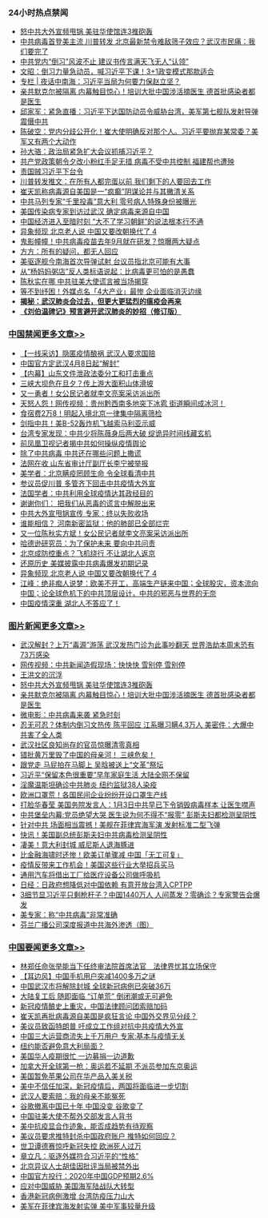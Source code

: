 <div class="catlist">
<h3>24小时热点禁闻</h3>
<ul>
<li><a href="https://github.com/fqnews/bnews/blob/master/topimagenews/20200324/1299011.md">怒中共大外宣频甩锅 美驻华使馆连3推砲轰</a></li>
<li><a href="https://github.com/fqnews/bnews/blob/master/cbnews/20200323/1298858.md">中共病毒首登美主流 川普转发 北京最新禁令难敌筛子效应？武汉市民痛：我们要完了</a></li>
<li><a href="https://github.com/fqnews/bnews/blob/master/headline/20200323/1298875.md">中共党内“倒习”风波不止  建议书传言满天飞无人“认领”</a></li>
<li><a href="https://github.com/fqnews/bnews/blob/master/cbnews/20200324/1299133.md">文昭：倒习力量急动员，喊习近平下课！3+1政变模式那款适合 </a></li>
<li><a href="https://github.com/fqnews/bnews/blob/master/cbnews/20200324/1299107.md">专栏 | 夜话中南海：习近平当局为何要力保赵立坚？</a></li>
<li><a href="https://github.com/fqnews/bnews/blob/master/topimagenews/20200323/1298960.md">亲共默克尔被隔离 内幕触目惊心！培训大批中国涉活摘医生 德首批感染者都是医生</a></li>
<li><a href="https://github.com/fqnews/bnews/blob/master/bannedvideo/20200323/1298991.md">邱家军：紧急直播：习近平下达国防动员令威胁台湾，美军第七舰队发射导弹震慑中共 </a></li>
<li><a href="https://github.com/fqnews/bnews/blob/master/cbnews/20200324/1299219.md">陈破空：党内分歧公开化！崔大使明确反对那个人。习近平要抛弃某常委？美军又有两个大动作 </a></li>
<li><a href="https://github.com/fqnews/bnews/blob/master/renquan/minyun/20200324/1299214.md">孙大骆：政治局紧急扩大会议抓捕习近平？</a></li>
<li><a href="https://github.com/fqnews/bnews/blob/master/cbnews/20200323/1298948.md">共产党政策朝令夕改小粉红手足无措 病毒不受中共控制 福建帮也遭殃</a></li>
<li><a href="https://github.com/fqnews/bnews/blob/master/baitai/20200324/1299179.md">责国贼习近平下台令</a></li>
<li><a href="https://github.com/fqnews/bnews/blob/master/cnnews/20200324/1299231.md">川普转发推文：在所有人都完蛋以前 我们剩下的人要回去工作</a></li>
<li><a href="https://github.com/fqnews/bnews/blob/master/cbnews/20200323/1298919.md">崔天凯称病毒源自美国是一“疯癫”阴谋论并与其撇清关系</a></li>
<li><a href="https://github.com/fqnews/bnews/blob/master/worldnews/20200324/1299196.md">中共马列专家“千里投毒”意大利 零号病人特殊身份被曝光</a></li>
<li><a href="https://github.com/fqnews/bnews/blob/master/comments/20200323/1298850.md">美国传染病专家到访过武汉 确定病毒来源自中国</a></li>
<li><a href="https://github.com/fqnews/bnews/blob/master/finance/20200323/1298845.md">中国经济进入至暗时刻 “大不了学习朝鲜”的说法根本行不通</a></li>
<li><a href="https://github.com/fqnews/bnews/blob/master/cbnews/20200324/1299378.md">异象频现 北京老人说 中国又要改朝换代了 4</a></li>
<li><a href="https://github.com/fqnews/bnews/blob/master/cbnews/20200324/1299309.md">鬼影幢幢！中共病毒疫苗去年9月就在研发？惊曝两大疑点</a></li>
<li><a href="https://github.com/fqnews/bnews/blob/master/cbnews/20200324/1299040.md">方方：所有的疑问，都无人回应</a></li>
<li><a href="https://github.com/fqnews/bnews/blob/master/worldnews/usa/20200324/1299005.md">美驱逐舰今南海首次导弹试射 台议员指北京可能有大事</a></li>
<li><a href="https://github.com/fqnews/bnews/blob/master/baitai/20200324/1299119.md">从&#8220;杨妈妈粥店&#8221;反人类标语说起&#65306;比病毒更可怕的是愚蠢</a></li>
<li><a href="https://github.com/fqnews/bnews/blob/master/cbnews/20200324/1299266.md">陈秋实在哪 中共驻美大使谎言被当场揭穿</a></li>
<li><a href="https://github.com/fqnews/bnews/blob/master/cnnews/20200324/1299103.md">等不到纾困！外媒点名「4大产业」最惨 企业面临消灭边缘</a></li>
<li><b><a href="https://github.com/fqnews/bnews/blob/master/comments/20200211/1275071.md" target="_blank">揭秘：武汉肺炎会过去，但更大更猛烈的瘟疫会再来</a></b></li>
<li><b><a href="https://github.com/fqnews/bnews/blob/master/comments/20200207/1272816.md" target="_blank">《刘伯温碑记》预言避开武汉肺炎的妙招（修订版）</a></b></li>
</ul>
</div>

<div class="catlist">
<h3><a href="https://github.com/fqnews/bnews/blob/master/cbnews/" target="_blank">中国禁闻</a><span><a href="https://github.com/fqnews/bnews/blob/master/cbnews/" target="_blank" rel="nofollow">更多文章>></a></span></h3>
<ul>
<li><a href="https://github.com/fqnews/bnews/blob/master/cbnews/20200324/1299479.md" target="_blank">【一线采访】隐匿疫情酿祸 武汉人要求国赔</a></li>
<li><a href="https://github.com/fqnews/bnews/blob/master/cbnews/20200324/1299471.md" target="_blank">中国官方定武汉4月8日起“解封”</a></li>
<li><a href="https://github.com/fqnews/bnews/blob/master/cbnews/20200324/1299458.md" target="_blank">【内幕】山东文件泄政法委分工和打击重点</a></li>
<li><a href="https://github.com/fqnews/bnews/blob/master/cbnews/20200324/1299457.md" target="_blank">三峡大坝危在旦夕？传上游大面积山体滑坡</a></li>
<li><a href="https://github.com/fqnews/bnews/blob/master/cbnews/20200324/1299443.md" target="_blank">又一勇者！女公民记者就李文亮案采访派出所</a></li>
<li><a href="https://github.com/fqnews/bnews/blob/master/cbnews/20200324/1299434.md" target="_blank">天怒人怨！网传视频：贵州黔西南多地突下冰雹 街道瞬间成冰河！</a></li>
<li><a href="https://github.com/fqnews/bnews/blob/master/cbnews/20200324/1299433.md" target="_blank">食宿费2万8！明起入境北京一律集中隔离筛检</a></li>
<li><a href="https://github.com/fqnews/bnews/blob/master/cbnews/20200324/1299427.md" target="_blank">剑指中共！美B-52轰炸机飞越索马利亚示威</a></li>
<li><a href="https://github.com/fqnews/bnews/blob/master/cbnews/20200324/1299426.md" target="_blank">台湾专家发现：中共少将陈薇身后两大破 绽诡异时间线藏玄机</a></li>
<li><a href="https://github.com/fqnews/bnews/blob/master/cbnews/20200324/1299425.md" target="_blank">前凤凰卫视记者揭中共如何操纵疫情舆论</a></li>
<li><a href="https://github.com/fqnews/bnews/blob/master/cbnews/20200324/1299413.md" target="_blank">除了中共病毒 中共还在哪些问题上撒谎</a></li>
<li><a href="https://github.com/fqnews/bnews/blob/master/cbnews/20200324/1299412.md" target="_blank">法网在收 山东省审计厅副厅长李宁被举报</a></li>
<li><a href="https://github.com/fqnews/bnews/blob/master/cbnews/20200324/1299411.md" target="_blank">美学者：北京瞒疫罔顾生命 令全球看清中共</a></li>
<li><a href="https://github.com/fqnews/bnews/blob/master/cbnews/20200324/1299410.md" target="_blank">参议员促川普 多管齐下回击中共疫情大外宣</a></li>
<li><a href="https://github.com/fqnews/bnews/blob/master/cbnews/20200324/1299409.md" target="_blank">法国学者：中共利用全球疫情达其政经目的</a></li>
<li><a href="https://github.com/fqnews/bnews/blob/master/cbnews/20200324/1299404.md" target="_blank">谢谢你们： 把我们从恶毒的谎言中解脱出来</a></li>
<li><a href="https://github.com/fqnews/bnews/blob/master/cbnews/20200324/1299396.md" target="_blank">中共大外宣甩锅宣传 专家：终以失败收场</a></li>
<li><a href="https://github.com/fqnews/bnews/blob/master/cbnews/20200324/1299395.md" target="_blank">谁能相信？ 河南新密监狱：他的肺部已全部烂完</a></li>
<li><a href="https://github.com/fqnews/bnews/blob/master/cbnews/20200324/1299394.md" target="_blank">又一位陈秋实方斌！女公民记者就李文亮案采访派出所</a></li>
<li><a href="https://github.com/fqnews/bnews/blob/master/cbnews/20200324/1299381.md" target="_blank">哈德逊研究员：为了保护未来 要向中共问责</a></li>
<li><a href="https://github.com/fqnews/bnews/blob/master/cbnews/20200324/1299380.md" target="_blank">北京成防控重点？飞机绕行 不让湖北人返京</a></li>
<li><a href="https://github.com/fqnews/bnews/blob/master/cbnews/20200324/1299379.md" target="_blank">还原历史 美媒披露中共病毒爆发初期记录</a></li>
<li><a href="https://github.com/fqnews/bnews/blob/master/cbnews/20200324/1299378.md" target="_blank">异象频现 北京老人说 中国又要改朝换代了 4</a></li>
<li><a href="https://github.com/fqnews/bnews/blob/master/cbnews/20200324/1299359.md" target="_blank">江峰：绝非痴人说梦：欧美不开工，高端生产链来中国；全球股灾，资本流向中国；论全球危机下的中共顶层设计，中共的邪恶与世界的无奈</a></li>
<li><a href="https://github.com/fqnews/bnews/blob/master/cbnews/20200324/1299348.md" target="_blank">中国疫情深重 湖北人不答应了！</a></li>

</ul>
</div>
<div class="catlist">
<h3><a href="https://github.com/fqnews/bnews/blob/master/topimagenews/" target="_blank">图片新闻</a><span><a href="https://github.com/fqnews/bnews/blob/master/topimagenews/" target="_blank" rel="nofollow">更多文章>></a></span></h3>
<ul>
<li><a href="https://github.com/fqnews/bnews/blob/master/topimagenews/20200324/1299418.md" target="_blank">武汉解封？上万“毒源”游荡 武汉发热门诊为此事吵翻天 世界浩劫本周末恐有73万感染</a></li>
<li><a href="https://github.com/fqnews/bnews/blob/master/topimagenews/20200324/1299417.md" target="_blank">网传视频：中共新闻造假现场：快快快 雪别停 雪别停</a></li>
<li><a href="https://github.com/fqnews/bnews/blob/master/topimagenews/20200324/1299393.md" target="_blank">王洪文的沉浮</a></li>
<li><a href="https://github.com/fqnews/bnews/blob/master/topimagenews/20200324/1299011.md" target="_blank">怒中共大外宣频甩锅 美驻华使馆连3推砲轰</a></li>
<li><a href="https://github.com/fqnews/bnews/blob/master/topimagenews/20200323/1298960.md" target="_blank">亲共默克尔被隔离 内幕触目惊心！培训大批中国涉活摘医生 德首批感染者都是医生</a></li>
<li><a href="https://github.com/fqnews/bnews/blob/master/comments/20200323/1298854.md" target="_blank">微电影：中共病毒来袭 紧急时刻</a></li>
<li><a href="https://github.com/fqnews/bnews/blob/master/topimagenews/20200323/1298806.md" target="_blank">忍无可忍？体制内倒习文热传 陈平回应 江系曝习瞒4.3万人 美密件：大爆中共害了全人类</a></li>
<li><a href="https://github.com/fqnews/bnews/blob/master/topimagenews/20200323/1298798.md" target="_blank">武汉社区良知尚存的官员惊曝清零真相</a></li>
<li><a href="https://github.com/fqnews/bnews/blob/master/topimagenews/20200323/1298774.md" target="_blank">错批黄万里毁了中国的母亲河！ 三峡危矣！</a></li>
<li><a href="https://github.com/fqnews/bnews/blob/master/topimagenews/20200323/1298757.md" target="_blank">跟党走 马屁拍在马脚上 吴晗被送上“文革”祭坛</a></li>
<li><a href="https://github.com/fqnews/bnews/blob/master/topimagenews/20200323/1298686.md" target="_blank">习近平“保留本色很重要”早年家庭生活 大陆全网不保留</a></li>
<li><a href="https://github.com/fqnews/bnews/blob/master/topimagenews/20200323/1298657.md" target="_blank">淫魔温斯坦确诊中共肺炎 纽约监狱38人染疫</a></li>
<li><a href="https://github.com/fqnews/bnews/blob/master/topimagenews/20200322/1298400.md" target="_blank">欧洲口罩荒！各国民间企业纷纷开设口罩生产线</a></li>
<li><a href="https://github.com/fqnews/bnews/blob/master/topimagenews/20200322/1298376.md" target="_blank">打脸华春莹 美国务院发言人：1月3日中共早已下令销毁病毒样本 让医生噤声</a></li>
<li><a href="https://github.com/fqnews/bnews/blob/master/topimagenews/20200322/1298247.md" target="_blank">中共堡垒内幕:党员绝望大哭 医生说为何不得不“报零” 彭斯夫妇都检测呈阴性</a></li>
<li><a href="https://github.com/fqnews/bnews/blob/master/topimagenews/20200322/1298236.md" target="_blank">针对中共 场面相当震撼！美舰在菲律宾海军演 发射标准二型飞弹</a></li>
<li><a href="https://github.com/fqnews/bnews/blob/master/topimagenews/20200322/1298145.md" target="_blank">快讯！美国副总统彭斯夫妇中共病毒检测呈阴性</a></li>
<li><a href="https://github.com/fqnews/bnews/blob/master/topimagenews/20200322/1298052.md" target="_blank">凄美！意大利封城 威尼斯人退海豚进</a></li>
<li><a href="https://github.com/fqnews/bnews/blob/master/topimagenews/20200322/1298011.md" target="_blank">比金融海啸时还惨！欧美订单骤减 中国「无工可复」</a></li>
<li><a href="https://github.com/fqnews/bnews/blob/master/topimagenews/20200322/1297908.md" target="_blank">疫情反带来工作机会！美国这些行业大举招兵买马</a></li>
<li><a href="https://github.com/fqnews/bnews/blob/master/topimagenews/20200321/1297882.md" target="_blank">通用汽车将借出工厂给医疗设备公司做呼吸机</a></li>
<li><a href="https://github.com/fqnews/bnews/blob/master/topimagenews/20200321/1297881.md" target="_blank">日经：日政府想降低对中国依赖 有意开放台湾入CPTPP</a></li>
<li><a href="https://github.com/fqnews/bnews/blob/master/topimagenews/20200321/1297836.md" target="_blank">3细节显习近平只剩枪杆子？中国1440万人 人间蒸发？零确诊？专家警告会爆发</a></li>
<li><a href="https://github.com/fqnews/bnews/blob/master/comments/20200321/1297635.md" target="_blank">美专家：称“中共病毒”非常准确</a></li>
<li><a href="https://github.com/fqnews/bnews/blob/master/comments/20200321/1297805.md" target="_blank">芬兰广播公司深度报道中共海外渗透（图）</a></li>

</ul>
</div>
<div class="catlist">
<h3><a href="https://github.com/fqnews/bnews/blob/master/headline/" target="_blank">中国要闻</a><span><a href="https://github.com/fqnews/bnews/blob/master/headline/" target="_blank" rel="nofollow">更多文章>></a></span></h3>
<ul>
<li><a href="https://github.com/fqnews/bnews/blob/master/headline/20200324/1299485.md" target="_blank">林郑任命张举能当下任终审法院首席法官　法律界忧其立场保守</a></li>
<li><a href="https://github.com/fqnews/bnews/blob/master/headline/20200324/1299481.md" target="_blank">【耳边风】中国手机用户突减1400多万之谜</a></li>
<li><a href="https://github.com/fqnews/bnews/blob/master/headline/20200324/1299439.md" target="_blank">中国武汉市将解除封城 全球新冠病例已突破36万</a></li>
<li><a href="https://github.com/fqnews/bnews/blob/master/headline/20200324/1299438.md" target="_blank">大陆复工后    随即面临  “订单荒”    倒闭潮或无可避免</a></li>
<li><a href="https://github.com/fqnews/bnews/blob/master/headline/20200324/1299415.md" target="_blank">新冠疫情酿史上重灾，中国法律顾问团索赔加码</a></li>
<li><a href="https://github.com/fqnews/bnews/blob/master/headline/20200324/1299401.md" target="_blank">崔天凯再批病毒源自美国是疯狂言论 中国外交界见分歧？</a></li>
<li><a href="https://github.com/fqnews/bnews/blob/master/headline/20200324/1299256.md" target="_blank">美议员致函特朗普 吁成立工作组对抗中共疫情大外宣</a></li>
<li><a href="https://github.com/fqnews/bnews/blob/master/headline/20200324/1299255.md" target="_blank">中国三大运营商流失上千万用户 专家:基本与疫情无关</a></li>
<li><a href="https://github.com/fqnews/bnews/blob/master/headline/20200324/1299239.md" target="_blank">纽约能否避免意大利局面？</a></li>
<li><a href="https://github.com/fqnews/bnews/blob/master/headline/20200324/1299213.md" target="_blank">美国华人疫期很忙  一边募捐一边道歉</a></li>
<li><a href="https://github.com/fqnews/bnews/blob/master/headline/20200324/1299212.md" target="_blank">加拿大开全球第一枪：奥运若不延期 不派员参加东京奥运</a></li>
<li><a href="https://github.com/fqnews/bnews/blob/master/headline/20200324/1299211.md" target="_blank">美国暂免苹果公司在华产品入美关税</a></li>
<li><a href="https://github.com/fqnews/bnews/blob/master/headline/20200324/1299156.md" target="_blank">美中不信任加深，新冠疫情后，两国将面临进一步切割</a></li>
<li><a href="https://github.com/fqnews/bnews/blob/master/headline/20200324/1299155.md" target="_blank">武汉人要索赔：我的母亲不能冤死</a></li>
<li><a href="https://github.com/fqnews/bnews/blob/master/headline/20200324/1299124.md" target="_blank">谷歌撤离中国已十年  中国没变  谷歌变了</a></li>
<li><a href="https://github.com/fqnews/bnews/blob/master/headline/20200324/1299123.md" target="_blank">中国驻美大使不帮外交部发言人背书</a></li>
<li><a href="https://github.com/fqnews/bnews/blob/master/headline/20200324/1299109.md" target="_blank">美中抗疫显合作迹象，能否成趋势有待观察</a></li>
<li><a href="https://github.com/fqnews/bnews/blob/master/headline/20200324/1299108.md" target="_blank">美议员要求推特封杀中国政府账户    推特如何回应？</a></li>
<li><a href="https://github.com/fqnews/bnews/blob/master/headline/20200324/1299088.md" target="_blank">世卫谭德赛惊呼新冠失控 欧洲死人过万</a></li>
<li><a href="https://github.com/fqnews/bnews/blob/master/headline/20200324/1299087.md" target="_blank">章立凡：驱逐外媒符合习近平的“性格”</a></li>
<li><a href="https://github.com/fqnews/bnews/blob/master/headline/20200324/1299086.md" target="_blank">北京异议人士胡佳因批评当局被禁外出</a></li>
<li><a href="https://github.com/fqnews/bnews/blob/master/headline/20200324/1299074.md" target="_blank">中国官方投行：2020年中国GDP预期2.6%</a></li>
<li><a href="https://github.com/fqnews/bnews/blob/master/headline/20200324/1299073.md" target="_blank">应对中国威胁  美国海军陆战队大转型</a></li>
<li><a href="https://github.com/fqnews/bnews/blob/master/headline/20200324/1299072.md" target="_blank">香港新冠病例激增  台湾防疫压力山大</a></li>
<li><a href="https://github.com/fqnews/bnews/blob/master/headline/20200324/1299029.md" target="_blank">美军在菲律宾海发射实弹   美中军事较量升级</a></li>

</ul>
</div>